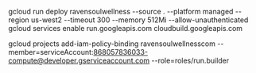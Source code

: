 gcloud run deploy ravensoulwellness --source . --platform managed --region us-west2 --timeout 300 --memory 512Mi --allow-unauthenticated
gcloud services enable run.googleapis.com cloudbuild.googleapis.com

gcloud projects add-iam-policy-binding ravensoulwellnesscom --member=serviceAccount:868057836033-compute@developer.gserviceaccount.com --role=roles/run.builder